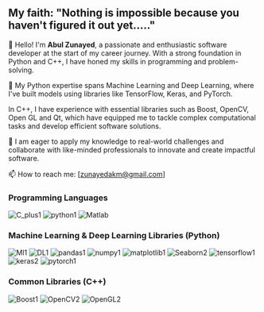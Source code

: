 ## My faith: "Nothing is impossible because you haven't figured it out yet....."

👋  Hello! I'm **Abul Zunayed**, a passionate and enthusiastic software developer at the start of my career journey. With a strong foundation in Python and C++, I have honed my skills in programming and problem-solving. 

🌱  My Python expertise spans Machine Learning and Deep Learning, where I've built models using libraries like TensorFlow, Keras, and PyTorch. 

In C++, I have experience with essential libraries such as Boost, OpenCV, Open GL and Qt, which have equipped me to tackle complex computational tasks and develop efficient software solutions.

🔭  I am eager to apply my knowledge to real-world challenges and collaborate with like-minded professionals to innovate and create impactful software. 

📫 How to reach me: [zunayedakm@gmail.com]

### Programming Languages

![C_plus1](https://github.com/user-attachments/assets/d0c00682-6f97-43d0-a40f-e947c5b915b6)
![python1](https://github.com/user-attachments/assets/481b56ab-6b83-48e0-8e9c-f43b37bd17f7)
![Matlab](https://github.com/user-attachments/assets/63b0fa75-b1ea-4cce-bab3-123ac6db0895)


### Machine Learning & Deep Learning Libraries (Python)
![Ml1](https://github.com/user-attachments/assets/00a5bb4a-d696-4f20-a555-c2323133d8d0)
![DL1](https://github.com/user-attachments/assets/6bdec938-2246-4c41-bae5-402877574221)
![pandas1](https://github.com/user-attachments/assets/4eb0b21f-9cf5-414e-a7b9-8795d3248b99)
![numpy1](https://github.com/user-attachments/assets/a94e021b-dc02-44d3-be06-485174556619)
![matplotlib1](https://github.com/user-attachments/assets/f97c6517-828c-4124-90a7-cb9f3c1b9799)
![Seaborn2](https://github.com/user-attachments/assets/4c06ea5c-b87e-4516-b249-b28fc396b8f3)
![tensorflow1](https://github.com/user-attachments/assets/1489d774-1141-4add-b2ce-7dffe266d6b9)
![keras2](https://github.com/user-attachments/assets/27b42bfd-b825-454b-86f6-02688e2f35ab)
![pytorch1](https://github.com/user-attachments/assets/dc9d6875-a616-4881-abce-ede02c1331dc)

### Common Libraries (C++)
![Boost1](https://github.com/user-attachments/assets/40ccc8f0-8cf3-4864-94e7-beace111d134)
![OpenCV2](https://github.com/user-attachments/assets/edcfcc6e-418d-4afe-97b7-fe7169aa97ba)
![OpenGL2](https://github.com/user-attachments/assets/5d38ffdd-10f2-4b5e-9a5b-2f0d644f906c)
